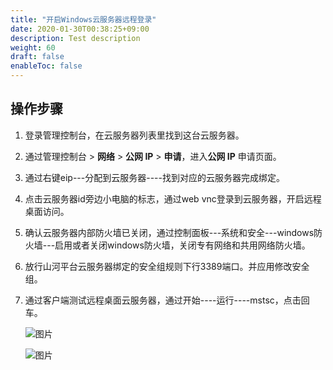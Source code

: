 ```yaml
---
title: "开启Windows云服务器远程登录"
date: 2020-01-30T00:38:25+09:00
description: Test description
weight: 60
draft: false
enableToc: false
---
```


## 操作步骤

1. 登录管理控制台，在云服务器列表里找到这台云服务器。

2. 通过管理控制台 > **网络** > **公网 IP** > **申请**，进入**公网 IP** 申请页面。

3. 通过右键eip---分配到云服务器----找到对应的云服务器完成绑定。

4. 点击云服务器id旁边小电脑的标志，通过web vnc登录到云服务器，开启远程桌面访问。

5. 确认云服务器内部防火墙已关闭，通过控制面板---系统和安全---windows防火墙---启用或者关闭windows防火墙，关闭专有网络和共用网络防火墙。

6. 放行山河平台云服务器绑定的安全组规则下行3389端口。并应用修改安全组。

7. 通过客户端测试远程桌面云服务器，通过开始----运行----mstsc，点击回车。

   ![图片](/compute/vm/_images/image-1568884119758.png)

   ![图片](/compute/vm/_images/image-1568884121368.png)

